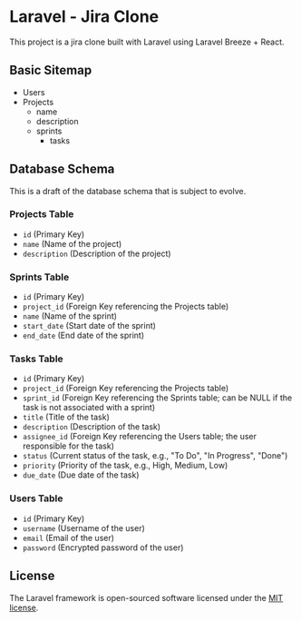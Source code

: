 # Laravel - Jira Clone

This project is a jira clone built with Laravel using Laravel Breeze + React.

## Basic Sitemap

-   Users
-   Projects
    -   name
    -   description
    -   sprints
        -   tasks

## Database Schema

This is a draft of the database schema that is subject to evolve.

### Projects Table

-   `id` (Primary Key)
-   `name` (Name of the project)
-   `description` (Description of the project)

### Sprints Table

-   `id` (Primary Key)
-   `project_id` (Foreign Key referencing the Projects table)
-   `name` (Name of the sprint)
-   `start_date` (Start date of the sprint)
-   `end_date` (End date of the sprint)

### Tasks Table

-   `id` (Primary Key)
-   `project_id` (Foreign Key referencing the Projects table)
-   `sprint_id` (Foreign Key referencing the Sprints table; can be NULL if the task is not associated with a sprint)
-   `title` (Title of the task)
-   `description` (Description of the task)
-   `assignee_id` (Foreign Key referencing the Users table; the user responsible for the task)
-   `status` (Current status of the task, e.g., "To Do", "In Progress", "Done")
-   `priority` (Priority of the task, e.g., High, Medium, Low)
-   `due_date` (Due date of the task)

### Users Table

-   `id` (Primary Key)
-   `username` (Username of the user)
-   `email` (Email of the user)
-   `password` (Encrypted password of the user)

## License

The Laravel framework is open-sourced software licensed under the [MIT license](https://opensource.org/licenses/MIT).
